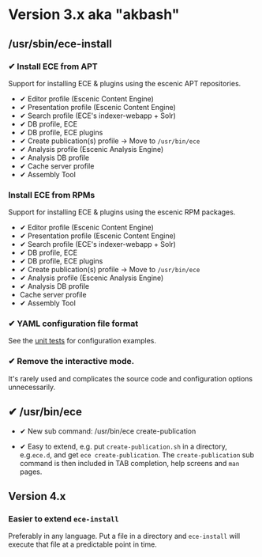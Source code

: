 
# Version 3.x aka "akbash"

## /usr/sbin/ece-install

### ✔ Install ECE from APT 
Support for installing ECE & plugins using the escenic APT
repositories.

- ✔ Editor profile (Escenic Content Engine) 
- ✔ Presentation profile (Escenic Content Engine)
- ✔ Search profile (ECE's indexer-webapp + Solr)
- ✔ DB profile, ECE
- ✔ DB profile, ECE plugins
- ✔ Create publication(s) profile → Move to `/usr/bin/ece`
- ✔ Analysis profile (Escenic Analysis Engine)
- ✔ Analysis DB profile
- ✔ Cache server profile
- ✔ Assembly Tool

### Install ECE from RPMs
Support for installing ECE & plugins using the escenic RPM packages.

- ✔ Editor profile (Escenic Content Engine) 
- ✔ Presentation profile (Escenic Content Engine)
- ✔ Search profile (ECE's indexer-webapp + Solr)
- ✔ DB profile, ECE
- ✔ DB profile, ECE plugins
- ✔ Create publication(s) profile → Move to `/usr/bin/ece`
- ✔ Analysis profile (Escenic Analysis Engine)
- ✔ Analysis DB profile
- Cache server profile
- ✔ Assembly Tool

### ✔ YAML configuration file format

See the [unit tests](usr/local/src/unit-tests/ece-install-conf-file-reader-test.sh) for
configuration examples.

###  ✔ Remove the interactive mode. 

It's rarely used and complicates the source code and configuration
options unnecessarily.

## ✔ /usr/bin/ece

- ✔ New sub command: /usr/bin/ece create-publication

- ✔ Easy to extend, e.g. put `create-publication.sh` in a directory,
  e.g.`ece.d`, and get `ece create-publication`. The
  `create-publication` sub command is then included in TAB completion,
  help screens and `man` pages.


## Version 4.x
###  Easier to extend `ece-install`

Preferably in any language. Put a file in a directory and
`ece-install` will execute that file at a predictable point in time.

